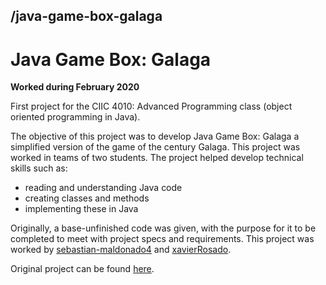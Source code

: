 ## /java-game-box-galaga

# Java Game Box: Galaga
**Worked during February 2020**

First project for the CIIC 4010: Advanced Programming class (object oriented programming in Java).

The objective of this project was to develop Java Game Box: Galaga a simplified version of the game of the century Galaga. This project was worked in teams of two students. The project helped develop technical skills such as:

 - reading and understanding Java code
 - creating classes and methods
 - implementing these in Java

Originally, a base-unfinished code was given, with the purpose for it to be completed to meet with project specs and requirements. This project was worked by [sebastian-maldonado4](https://github.com/sebastian-maldonado4) and [xavierRosado](https://github.com/xavierRosado).

Original project can be found [here](https://github.com/uprm-ciic4010-s20/java-game-box-project-javalicious).
